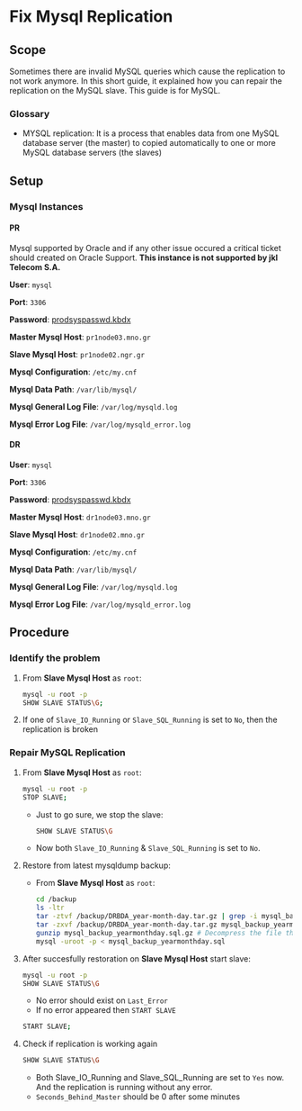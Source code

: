 # Fix Mysql Replication

## Scope

Sometimes there are invalid MySQL queries which cause the replication to not work anymore. In this short guide, it explained how you can repair the replication on the MySQL slave. This guide is for MySQL.

### Glossary

- MYSQL replication: It is a process that enables data from one MySQL database server (the master) to copied automatically to one or more MySQL database servers (the slaves)

## Setup

### Mysql Instances

#### PR

Mysql supported by Oracle and if any other issue occured a critical ticket should created on Oracle Support. **This instance is not supported by jkl Telecom S.A.**

**User**: `mysql`

**Port**: `3306`

**Password**: [prodsyspasswd.kbdx](/KnowledgeBase/prodsyspasswd.kdbx)

**Master Mysql Host**: `pr1node03.mno.gr`

**Slave Mysql Host**: `pr1node02.ngr.gr`

**Mysql Configuration**: `/etc/my.cnf`

**Mysql Data Path**: `/var/lib/mysql/`

**Mysql General Log File**: `/var/log/mysqld.log`

**Mysql Error Log File**: `/var/log/mysqld_error.log`

#### DR

**User**: `mysql`

**Port**: `3306`

**Password**: [prodsyspasswd.kbdx](/KnowledgeBase/prodsyspasswd.kdbx)

**Master Mysql Host**: `dr1node03.mno.gr`

**Slave Mysql Host**: `dr1node02.mno.gr`

**Mysql Configuration**: `/etc/my.cnf`

**Mysql Data Path**: `/var/lib/mysql/`

**Mysql General Log File**: `/var/log/mysqld.log`

**Mysql Error Log File**: `/var/log/mysqld_error.log`

## Procedure

### Identify the problem

1. From **Slave Mysql Host** as `root`:

      ```bash
      mysql -u root -p
      SHOW SLAVE STATUS\G;
      ```

2. If one of `Slave_IO_Running` or `Slave_SQL_Running` is set to `No`, then the replication is broken

### Repair MySQL Replication

1. From **Slave Mysql Host** as `root`:

      ```bash
      mysql -u root -p
	STOP SLAVE;
      ```

    - Just to go sure, we stop the slave:
	
      ``` bash
      SHOW SLAVE STATUS\G
      ```

    - Now both `Slave_IO_Running` & `Slave_SQL_Running` is set to `No`.
	
2. Restore from latest mysqldump backup:
    
	- From **Slave Mysql Host** as `root`:

      ```bash
      cd /backup
      ls -ltr
      tar -ztvf /backup/DRBDA_year-month-day.tar.gz | grep -i mysql_backup # List contents of the tar.gz file.Under backup folder stored tar.gz files from daily backup procedure,for both sites, with the format CLUSTER_year-month-day.tar.gz (e.g DRBDA_2022-03-21.tar.gz). This files contains several gz files combined in a tar.gz. Now we need to find the exact name of the gz backup file for mysql backup to proceed at next step.
      tar -zxvf /backup/DRBDA_year-month-day.tar.gz mysql_backup_yearmonthday.sql.gz # Untar from the tar.gz file the exact gz backup file for mysql backup that found from previous step. The exaxt name would be placed on mysql_backup_yearmonthday.sql.gz possition
      gunzip mysql_backup_yearmonthday.sql.gz # Decompress the file that untared from previous step
      mysql -uroot -p < mysql_backup_yearmonthday.sql
      ```

3. After succesfully restoration on **Slave Mysql Host** start slave:

      ``` bash
      mysql -u root -p
      SHOW SLAVE STATUS\G
      ```

      - No error should exist on `Last_Error`
      - If no error appeared then `START SLAVE`

      ```bash
      START SLAVE;
      ```
	  
4. Check if replication is working again
 
      ``` bash
      SHOW SLAVE STATUS\G
      ```

	- Both Slave_IO_Running and Slave_SQL_Running are set to `Yes` now. And the replication is running without any error.
	- `Seconds_Behind_Master` should be 0 after some minutes
